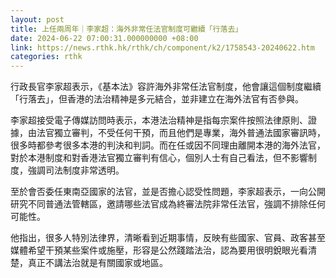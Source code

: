 ```yaml
---
layout: post
title: 上任兩周年｜李家超：海外非常任法官制度可繼續「行落去」
date: 2024-06-22 07:00:31.000000000 +08:00
link: https://news.rthk.hk/rthk/ch/component/k2/1758543-20240622.htm
categories: rthk
---
```


行政長官李家超表示，《基本法》容許海外非常任法官制度，他會讓這個制度繼續「行落去」，但香港的法治精神是多元結合，並非建立在海外法官有否參與。

李家超接受電子傳媒訪問時表示，本港法治精神是指每宗案件按照法律原則、證據，由法官獨立審判，不受任何干預，而且他們是專業，海外普通法國家審訊時，很多時都參考很多本港的判決和判詞。而在任或因不同理由離開本港的海外法官，對於本港制度和對香港法官獨立審判有信心，個別人士有自己看法，但不影響制度，強調司法制度非常透明。

至於會否委任東南亞國家的法官，並是否擔心認受性問題，李家超表示，一向公開研究不同普通法管轄區，邀請哪些法官成為終審法院非常任法官，強調不排除任何可能性。

他指出，很多人特別法律界，清晰看到近期事情，反映有些國家、官員、政客甚至媒體希望干預某些案件或施壓，形容是公然踐踏法治，認為要用很明銳眼光看清楚，真正不講法治就是有關國家或地區。
